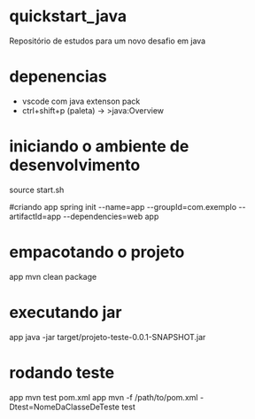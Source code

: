 # quickstart_java
Repositório de estudos para um novo desafio em java

# depenencias
- vscode com java extenson pack
- ctrl+shift+p (paleta) -> >java:Overview

# iniciando o ambiente de desenvolvimento
source start.sh

#criando app
spring init --name=app --groupId=com.exemplo --artifactId=app --dependencies=web app

# empacotando o projeto
app mvn clean package

# executando jar
app java -jar target/projeto-teste-0.0.1-SNAPSHOT.jar

# rodando teste
app mvn test pom.xml
app mvn -f /path/to/pom.xml -Dtest=NomeDaClasseDeTeste test